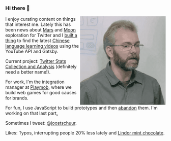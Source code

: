 ### Hi there 👋

<img align="right" alt="Me in an actual meeting that one time" src="https://raw.githubusercontent.com/jschuur/jschuur/master/joost_nonono.gif">

I enjoy curating content on things that interest me. Lately this has been news about [Mars](http://twitter.com/martiansoil) and [Moon](https://twitter.com/lunarsoil) exploration for Twitter and I [built a thing](https://github.com/jschuur/learnchinese.club/) to find the latest [Chinese language learning videos](https://learnchinese.club/) using the YouTube API and Gatsby.

Current project: [Twitter Stats Collection and Analysis](https://github.com/jschuur/twitter-stats/) (definitely need a better name!). 

For work, I'm the integration manager at [Playmob](https://playmob.com), where we build web games for good causes for brands.

For fun, I use JavaScript to build prototypes and then [abandon](https://londonmarkets.today/) them. I'm working on that last part[.](https://en.wikipedia.org/wiki/Attention_deficit_hyperactivity_disorder)

Sometimes I tweet: [@joostschuur](https://twitter.com/joostschuur).

Likes: Typos, interrupting people 20% less lately and [Lindor mint chocolate](https://www.lindt.co.uk/lindt-lindor-milk-mint-bar-38g-en-gb-04000539280009).

